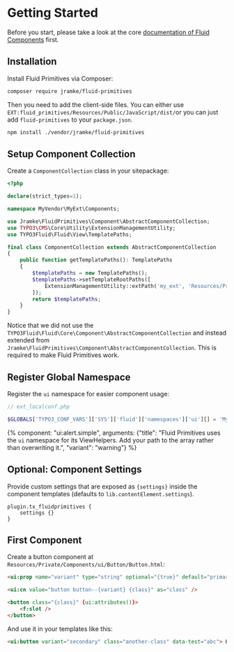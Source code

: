 # Getting Started

Before you start, please take a look at the core [documentation of Fluid Components](https://docs.typo3.org/other/typo3fluid/fluid/main/en-us/Usage/Components.html) first.

## Installation

Install Fluid Primitives via Composer:

```bash
composer require jramke/fluid-primitives
```

Then you need to add the client-side files. You can either use `EXT:fluid_primitives/Resources/Public/JavaScript/dist/`or you can just add `fluid-primitives` to your `package.json`.

```bash
npm install ./vendor/jramke/fluid-primitives
```

## Setup Component Collection

Create a `ComponentCollection` class in your sitepackage:

```php
<?php

declare(strict_types=1);

namespace MyVendor\MyExt\Components;

use Jramke\FluidPrimitives\Component\AbstractComponentCollection;
use TYPO3\CMS\Core\Utility\ExtensionManagementUtility;
use TYPO3Fluid\Fluid\View\TemplatePaths;

final class ComponentCollection extends AbstractComponentCollection
{
    public function getTemplatePaths(): TemplatePaths
    {
        $templatePaths = new TemplatePaths();
        $templatePaths->setTemplateRootPaths([
            ExtensionManagementUtility::extPath('my_ext', 'Resources/Private/Components'),
        ]);
        return $templatePaths;
    }
}
```

Notice that we did not use the `TYPO3Fluid\Fluid\Core\Component\AbstractComponentCollection` and instead extended from `Jramke\FluidPrimitives\Component\AbstractComponentCollection`. This is required to make Fluid Primitives work.

## Register Global Namespace

Register the `ui` namespace for easier component usage:

```php
// ext_localconf.php

$GLOBALS['TYPO3_CONF_VARS']['SYS']['fluid']['namespaces']['ui'][] = 'MyVendor\\MyExt\\Components\\ComponentCollection';
```

{% component: "ui:alert.simple", arguments: {"title": "Fluid Primitives uses the `ui` namespace for its ViewHelpers. Add your path to the array rather than overwriting it.", "variant": "warning"} %}

## Optional: Component Settings

Provide custom settings that are exposed as `{settings}` inside the component templates (defaults to `lib.contentElement.settings`).

```typoscript
plugin.tx_fluidprimitives {
    settings {}
}
```

## First Component

Create a button component at `Resources/Private/Components/ui/Button/Button.html`:

```html
<ui:prop name="variant" type="string" optional="{true}" default="primary" />

<ui:cn value="button button--{variant} {class}" as="class" />

<button class="{class}" {ui:attributes()}>
    <f:slot />
</button>
```

And use it in your templates like this:

```html
<ui:button variant="secondary" class="another-class" data-test="abc"> Hello World </ui:button>
```
